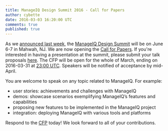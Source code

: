 ```yaml
---
title: ManageIQ Design Summit 2016 - Call for Papers
author: cybette
date: 2016-03-03 16:20:00 UTC
comments: true
published: true
---
```


As we [announced last week](http://manageiq.org/blog/2016/02/announcing-manageiq-design-summit-june-6-7-2016-save-the-date/), the [ManageIQ Design Summit](http://miqsummit2016.eventbrite.com/) will be on June 6-7 in Mahwah, NJ. We are now opening the [Call for Papers](https://www.papercall.io/miqsummit2016). If you're interested in having a presentation at the summit, please submit your talk proposals [here](https://www.papercall.io/miqsummit2016). The CFP will be open for the whole of March, ending on 2016-03-31 at [23:00 UTC](http://www.timeanddate.com/worldclock/fixedtime.html?msg=CFP+close+for+ManageIQ+Design+Summit+2016&iso=20160331T23). Speakers will be notified of acceptance by mid-April.

You are welcome to speak on any topic related to ManageIQ. For example:

* user stories: achievements and challenges with ManageIQ
* demos: showcase scenarios exemplifying ManageIQ’s features and capabilities
* proposing new features to be implemented in the ManageIQ project
* integration: deploying ManageIQ with various tools and platforms

Respond to the [CFP](https://www.papercall.io/miqsummit2016) today! We look forward to all of your contributions.